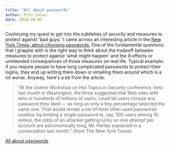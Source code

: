 ```yaml
---
title: "All about passwords"
author: Pito Salas
date: 2010-09-05
---
```




Continuing my quest to get into the subtleties of security and measures to
protect against 'bad guys.' I came across an interesting article in the [New
York Times, about choosing
passwords.](<http://www.nytimes.com/2010/09/05/business/05digi.html>)  One of
the fundamental questions that i grapple with is the right way to think about
the tradeoff between measures to protect against 'what might happen' and the
ill effects or unintended consequences of those measures on real life. Typical
example: if you require people to have long complicated passwords to protect
their logins, they end up writing them down or emailing them around which is a
lot worse. Anyway, here's a bit from the article:

> "At the Usenix Workshop on Hot Topics in Security conference, held last
> month in Washington, the three suggested that Web sites with tens or
> hundreds of millions of users, could let users choose any password they
> liked — as long as only a tiny percentage selected the same one. That would
> render a list of most often used passwords useless: by limiting a single
> password to, say, 100 users among 10 million, the odds of an attacker
> getting lucky on one attempt per account are astronomically long, Mr. Herley
> explained in a conversation last month." (from The New York Times)


[All about passwords](None)
